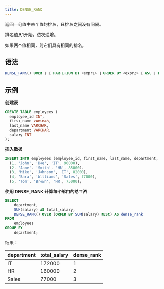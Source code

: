 ```yaml
---
title: DENSE_RANK
---
```


返回一组值中某个值的排名，且排名之间没有间隔。

排名值从1开始，依次递增。

如果两个值相同，则它们具有相同的排名。

## 语法

```sql
DENSE_RANK() OVER ( [ PARTITION BY <expr1> ] ORDER BY <expr2> [ ASC | DESC ] [ <window_frame> ] )
```

## 示例

**创建表**
```sql
CREATE TABLE employees (
  employee_id INT,
  first_name VARCHAR,
  last_name VARCHAR,
  department VARCHAR,
  salary INT
);
```

**插入数据**
```sql
INSERT INTO employees (employee_id, first_name, last_name, department, salary) VALUES
  (1, 'John', 'Doe', 'IT', 90000),
  (2, 'Jane', 'Smith', 'HR', 85000),
  (3, 'Mike', 'Johnson', 'IT', 82000),
  (4, 'Sara', 'Williams', 'Sales', 77000),
  (5, 'Tom', 'Brown', 'HR', 75000);
```

**使用 DENSE_RANK 计算每个部门的总工资**

```sql
SELECT
    department,
    SUM(salary) AS total_salary,
    DENSE_RANK() OVER (ORDER BY SUM(salary) DESC) AS dense_rank
FROM
    employees
GROUP BY
    department;
```

结果：

| department | total_salary | dense_rank |
|------------|--------------|------------|
| IT         | 172000       | 1          |
| HR         | 160000       | 2          |
| Sales      | 77000        | 3          |